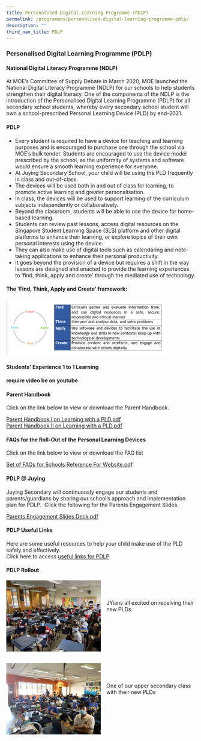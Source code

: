 ```yaml
---
title: Personalised Digital Learning Programme (PDLP)
permalink: /programmes/personalised-digital-learning-programme-pdlp/
description: ""
third_nav_title: PDLP
---
```

### **Personalised Digital Learning Programme (PDLP)**
#### **National Digital Literacy Programme (NDLP)**
At MOE’s Committee of Supply Debate in March 2020, MOE launched the National Digital Literacy&nbsp;Programme&nbsp;(NDLP) for our schools to help students strengthen their digital literacy. One of the components of the NDLP is the introduction of the&nbsp;Personalised&nbsp;Digital Learning&nbsp;Programme&nbsp;(PDLP) for all secondary school students, whereby every secondary school student will own a school-prescribed Personal Learning Device (PLD) by end-2021.

#### **PDLP**
* Every student is required to have a device for teaching and learning purposes and is encouraged to purchase one through the school via MOE’s bulk tender. Students are encouraged to use the device model prescribed by the school, as the uniformity of systems and software would ensure a smooth learning experience for everyone.
* At Juying Secondary School, your child will be using the PLD frequently in class and out-of-class.
* The devices will be used both in and out of class for learning, to promote active learning and greater personalisation. 
* In class, the devices will be used to support learning of the curriculum subjects independently or collaboratively.
* Beyond the classroom, students will be able to use the device for home-based learning.
* Students can review past lessons, access digital resources on the Singapore Student Learning Space (SLS) platform and other digital platforms to enhance their learning, or explore topics of their own personal interests using the device.
* They can also make use of digital tools such as calendaring and note-taking applications to enhance their personal productivity.
* It goes beyond the provision of a device but requires a shift in the way lessons are designed and enacted to provide the learning experiences to ‘find, think, apply and create’ through the mediated use of technology.

#### **The ‘Find, Think, Apply and Create’ framework:**

<img src="/images/pdlp1.jpg" style="width:85%">

#### **Students' Experience 1 to 1 Learning**

**require video be on youtube**

#### **Parent Handbook**
Click on the link below to view or download the Parent Handbook.

[Parent Handbook I on Learning with a PLD.pdf](/files/Parent%20Handbook%20I%20on%20Learning%20with%20a%20PLD.pdf)<br>
[Parent Handbook II on Learning with a PLD.pdf](/files/Parent%20Handbook%20II%20on%20Learning%20with%20a%20PLD.pdf)

#### **FAQs for the Roll-Out of the Personal Learning Devices**
Click on the link below to view or download the FAQ list

[Set of FAQs for Schools Reference For Website.pdf](/files/Set%20of%20FAQs%20for%20Schools%20Reference_For%20Website.pdf)

#### **PDLP @ Juying**
Juying Secondary will continuously engage our students and parents/guardians by sharing our school’s&nbsp;approach and implementation plan for PDLP.&nbsp; Click the following for the Parents Engagement Slides.

[Parents Engagement Slides Deck.pdf](/files/Parent%20Engagement%20Deck.pdf)

#### **PDLP Useful Links**
Here are some useful resources to help your child make use of the PLD safely and effectively.<br>
Click here to access&nbsp;[useful links for PDLP](https://staging.d1o9rele4xczce.amplifyapp.com/programmes/pdlp/useful-links/)

#### **PDLP Rollout**
<img src="/images/pdlp2.jpg" style="width:50%;margin-right:15px;" align="left">
<br><br><br>JYians all excited on receiving their new PLDs

<br clear="left"><br>

<img src="/images/pdlp3.jpg" style="width:50%;margin-right:15px;" align="left">
<br><br><br>One of our upper secondary class with their new PLDs